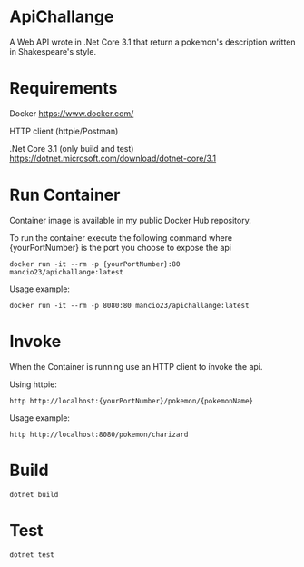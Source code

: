 # ApiChallange
A Web API wrote in .Net Core 3.1 that return a pokemon's description written in Shakespeare's style.

# Requirements
Docker https://www.docker.com/

HTTP client (httpie/Postman)

.Net Core 3.1 (only build and test) https://dotnet.microsoft.com/download/dotnet-core/3.1

# Run Container
Container image is available in my public Docker Hub repository.

To run the container execute the following command where {yourPortNumber} is the port you choose to expose the api
```
docker run -it --rm -p {yourPortNumber}:80 mancio23/apichallange:latest
```
Usage example:
``` 
docker run -it --rm -p 8080:80 mancio23/apichallange:latest
```

# Invoke
When the Container is running use an HTTP client to invoke the api.

Using httpie:
``` 
http http://localhost:{yourPortNumber}/pokemon/{pokemonName}
```
Usage example:
``` 
http http://localhost:8080/pokemon/charizard
```

# Build
```
dotnet build
```

# Test
```
dotnet test
```
